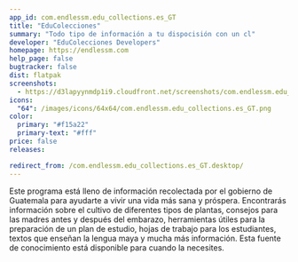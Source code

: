 ```yaml
---
app_id: com.endlessm.edu_collections.es_GT
title: "EduColecciones"
summary: "Todo tipo de información a tu dispocisión con un cl"
developer: "EduColecciones Developers"
homepage: https://endlessm.com
help_page: false
bugtracker: false
dist: flatpak
screenshots:
  - https://d3lapyynmdp1i9.cloudfront.net/screenshots/com.endlessm.edu_collections.es_GT/C/com.endlessm.edu_collections.es_gt-screenshot1.jpg
icons:
  "64": /images/icons/64x64/com.endlessm.edu_collections.es_GT.png
color:
  primary: "#f15a22"
  primary-text: "#fff"
price: false
releases:

redirect_from: /com.endlessm.edu_collections.es_GT.desktop/
---
```


<p>Este programa está lleno de información recolectada por el gobierno de Guatemala para ayudarte a vivir una vida más sana y próspera. Encontrarás información sobre el cultivo de diferentes tipos de plantas, consejos para las madres antes y después del embarazo, herramientas útiles para la preparación de un plan de estudio, hojas de trabajo para los estudiantes, textos que enseñan la lengua maya y mucha más información. Esta fuente de conocimiento está disponible para cuando la necesites.</p>